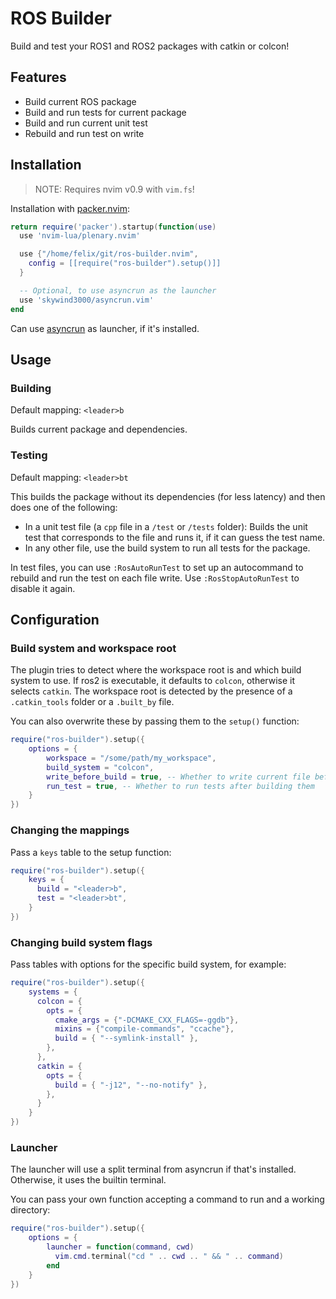 # ROS Builder

Build and test your ROS1 and ROS2 packages with catkin or colcon!

## Features

- Build current ROS package
- Build and run tests for current package
- Build and run current unit test
- Rebuild and run test on write

## Installation

> NOTE: Requires nvim v0.9 with `vim.fs`!

Installation with [packer.nvim](https://github.com/wbthomason/packer.nvim):

```lua
return require('packer').startup(function(use)
  use 'nvim-lua/plenary.nvim'

  use {"/home/felix/git/ros-builder.nvim",
    config = [[require("ros-builder").setup()]]
  }

  -- Optional, to use asyncrun as the launcher
  use 'skywind3000/asyncrun.vim'
end
```

Can use [asyncrun](https://github.com/skywind3000/asyncrun.vim) as launcher, if it's installed.

## Usage

### Building

Default mapping: `<leader>b`

Builds current package and dependencies.

### Testing

Default mapping: `<leader>bt`

This builds the package without its dependencies (for less latency) and then does one of the following:

- In a unit test file (a `cpp` file in a `/test` or `/tests` folder): Builds the unit test that corresponds to the file and runs it, if it can guess the test name.
- In any other file, use the build system to run all tests for the package.

In test files, you can use `:RosAutoRunTest` to set up an autocommand to rebuild and run the test on each file write.
Use `:RosStopAutoRunTest` to disable it again.

## Configuration

### Build system and workspace root

The plugin tries to detect where the workspace root is and which build system to use.
If ros2 is executable, it defaults to `colcon`, otherwise it selects `catkin`.
The workspace root is detected by the presence of a `.catkin_tools` folder or a `.built_by` file.

You can also overwrite these by passing them to the `setup()` function:

```lua
require("ros-builder").setup({
    options = {
        workspace = "/some/path/my_workspace",
        build_system = "colcon",
        write_before_build = true, -- Whether to write current file before building
        run_test = true, -- Whether to run tests after building them
    }
})

```

### Changing the mappings

Pass a `keys` table to the setup function:

```lua
require("ros-builder").setup({
    keys = {
      build = "<leader>b",
      test = "<leader>bt",
    }
})
```

### Changing build system flags

Pass tables with options for the specific build system, for example:

```lua
require("ros-builder").setup({
    systems = {
      colcon = {
        opts = {
          cmake_args = {"-DCMAKE_CXX_FLAGS=-ggdb"},
          mixins = {"compile-commands", "ccache"},
          build = { "--symlink-install" },
        },
      },
      catkin = {
        opts = {
          build = { "-j12", "--no-notify" },
        },
      }
    }
})
```

### Launcher

The launcher will use a split terminal from asyncrun if that's installed.
Otherwise, it uses the builtin terminal.

You can pass your own function accepting a command to run and a working directory:

```lua
require("ros-builder").setup({
    options = {
        launcher = function(command, cwd)
          vim.cmd.terminal("cd " .. cwd .. " && " .. command)
        end
    }
})
```
